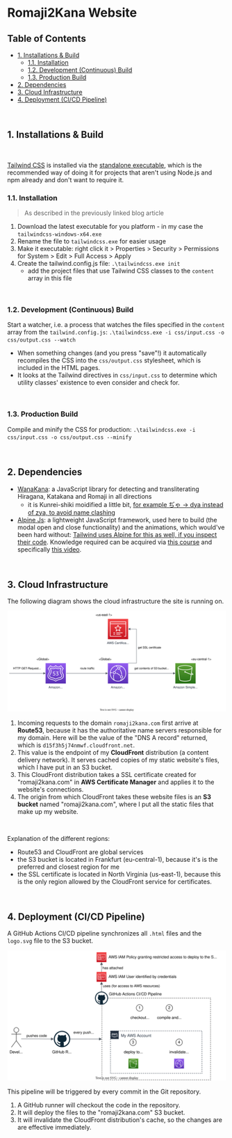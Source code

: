 # Romaji2Kana Website <!-- omit in toc -->

## Table of Contents <!-- omit in toc -->

- [1. Installations \& Build](#1-installations--build)
  - [1.1. Installation](#11-installation)
  - [1.2. Development (Continuous) Build](#12-development-continuous-build)
  - [1.3. Production Build](#13-production-build)
- [2. Dependencies](#2-dependencies)
- [3. Cloud Infrastructure](#3-cloud-infrastructure)
- [4. Deployment (CI/CD Pipeline)](#4-deployment-cicd-pipeline)

<br>

## 1. Installations & Build

<br>

[Tailwind CSS](https://tailwindcss.com/) is installed via the [standalone executable](https://tailwindcss.com/blog/standalone-cli), which is the recommended way of doing it for projects that aren't using Node.js and npm already and don't want to require it.

### 1.1. Installation

> As described in the previously linked blog article

1. Download the latest executable for you platform - in my case the `tailwindcss-windows-x64.exe`
2. Rename the file to `tailwindcss.exe` for easier usage
3. Make it executable: right click it > Properties > Security > Permissions for System > Edit > Full Access > Apply
4. Create the tailwind.config.js file: `.\tailwindcss.exe init`
   - add the project files that use Tailwind CSS classes to the `content` array in this file

<br>

### 1.2. Development (Continuous) Build

Start a watcher, i.e. a process that watches the files specified in the `content` array from the `tailwind.config.js`: `.\tailwindcss.exe -i css/input.css -o css/output.css --watch`

- When something changes (and you press "save"!) it automatically recompiles the CSS into the `css/output.css` stylesheet, which is included in the HTML pages.
- It looks at the Tailwind directives in `css/input.css` to determine which utility classes' existence to even consider and check for.

<br>

### 1.3. Production Build

Compile and minify the CSS for production: `.\tailwindcss.exe -i css/input.css -o css/output.css --minify`

<br>

## 2. Dependencies

- [WanaKana](https://github.com/WaniKani/WanaKana): a JavaScript library for detecting and transliterating Hiragana, Katakana and Romaji in all directions
  - it is Kunrei-shiki moidified a little bit, [for example ぢゃ -> dya instead of zya, to avoid name clashing](https://github.com/WaniKani/WanaKana/blob/master/src/utils/romajiToKanaMap.js)
- [Alpine Js](https://alpinejs.dev/): a lightweight JavaScript framework, used here to build (the modal open and close functionality) and the animations, which would've been hard without: [Tailwind uses Alpine for this as well, if you inspect their code](https://tailwindui.com/components/application-ui/overlays/notifications). Knowledge required can be acquired via [this course](https://youtube.com/playlist?list=PLfdtiltiRHWF0T2HE1D4hxN4vaeh4wW3g&si=-NDei8ze6Z5zhAPV) and specifically [this video](https://youtu.be/tFj4y4QjPvc?si=_tqtHnlIBm9QR4Ss).

<br>

## 3. Cloud Infrastructure

The following diagram shows the cloud infrastructure the site is running on.

![Cloud Architecture Diagram](docs/cloud-architecture.drawio.svg)

1. Incoming requests to the domain `romaji2kana.com` first arrive at **Route53**, because it has the authoritative name servers responsible for my domain. Here will be the value of the "DNS A record" returned, which is `d15f3h5j74nmwf.cloudfront.net`.
2. This value is the endpoint of my **CloudFront** distribution (a content delivery network). It serves cached copies of my static website's files, which I have put in an S3 bucket.
3. This CloudFront distribution takes a SSL certificate created for "romaji2kana.com" in **AWS Certificate Manager** and applies it to the website's connections.
4. The origin from which CloudFront takes these website files is an **S3 bucket** named "romaji2kana.com", where I put all the static files that make up my website.

<br>

Explanation of the different regions:

- Route53 and CloudFront are global services
- the S3 bucket is located in Frankfurt (eu-central-1), because it's is the preferred and closest region for me
- the SSL certificate is located in North Virginia (us-east-1), because this is the only region allowed by the CloudFront service for certificates.

<br>

## 4. Deployment (CI/CD Pipeline)

A GitHub Actions CI/CD pipeline synchronizes all `.html` files and the `logo.svg` file to the S3 bucket.

![CI/CD Pipeline](docs/cicd-pipeline.drawio.svg)

This pipeline will be triggered by every commit in the Git repository.

1. A GitHub runner will checkout the code in the repository.
2. It will deploy the files to the "romaji2kana.com" S3 bucket.
3. It will invalidate the CloudFront distribution's cache, so the changes are are effective immediately.

<br>